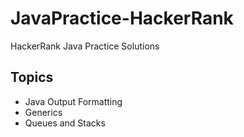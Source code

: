 # JavaPractice-HackerRank
HackerRank Java Practice Solutions

## Topics
* Java Output Formatting 
* Generics
* Queues and Stacks
